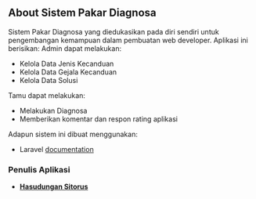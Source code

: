 

## About Sistem Pakar Diagnosa

Sistem Pakar Diagnosa yang diedukasikan pada diri sendiri untuk pengembangan kemampuan dalam
pembuatan web developer. Aplikasi ini berisikan:
Admin dapat melakukan:
- Kelola Data Jenis Kecanduan
- Kelola Data Gejala Kecanduan
- Kelola Data Solusi

Tamu dapat melakukan:
- Melakukan Diagnosa
- Memberikan komentar dan respon rating aplikasi

Adapun sistem ini dibuat menggunakan:
- Laravel [documentation](https://laravel.com/docs)

### Penulis Aplikasi

- **[Hasudungan Sitorus](https://twitter.com/jung_doeng)**
